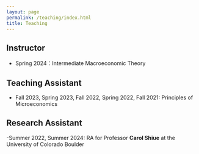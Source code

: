 ```yaml
---
layout: page
permalink: /teaching/index.html
title: Teaching
---
```


## Instructor

- Spring 2024：Intermediate Macroeconomic Theory

## Teaching Assistant
- Fall 2023, Spring 2023, Fall 2022, Spring 2022, Fall 2021: Principles of Microeconomics

## Research Assistant
-Summer 2022, Summer 2024: RA for Professor **Carol Shiue** at the University of Colorado Boulder
